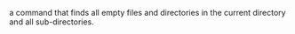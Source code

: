 a command that finds all empty files and directories in the current directory and all sub-directories.
